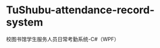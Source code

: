 # TuShubu-attendance-record-system
  校图书馆学生服务人员日常考勤系统-C#（WPF） 
   
[^_^]:
    ![image](https://github.com/CottnCor/TuShubu-attendance-record-system/blob/master/Screenshots/1.PNG)
    
[^_^]:
    ![image](https://github.com/CottnCor/TuShubu-attendance-record-system/blob/master/Screenshots/9.PNG)
    
[^_^]:
    ![image](https://github.com/CottnCor/TuShubu-attendance-record-system/blob/master/Screenshots/3.PNG)
    
[^_^]:
    ![image](https://github.com/CottnCor/TuShubu-attendance-record-system/blob/master/Screenshots/4.PNG)
    
[^_^]:
    ![image](https://github.com/CottnCor/TuShubu-attendance-record-system/blob/master/Screenshots/5.PNG)
    
[^_^]:
    ![image](https://github.com/CottnCor/TuShubu-attendance-record-system/blob/master/Screenshots/6.PNG)
    
[^_^]:
    ![image](https://github.com/CottnCor/TuShubu-attendance-record-system/blob/master/Screenshots/7.PNG)
    
[^_^]:
    ![image](https://github.com/CottnCor/TuShubu-attendance-record-system/blob/master/Screenshots/8.PNG)
    
[^_^]:
    ![image](https://github.com/CottnCor/TuShubu-attendance-record-system/blob/master/Screenshots/2.PNG)
    
[^_^]:
    ![image](https://github.com/CottnCor/TuShubu-attendance-record-system/blob/master/Screenshots/10.PNG)
